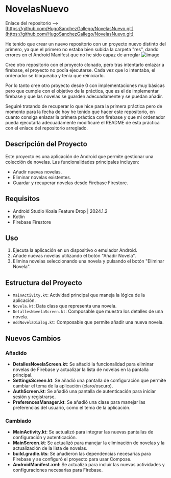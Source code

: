 # NovelasNuevo

Enlace del repositorio --> [https://github.com/HugoSanchezGallego/NovelasNuevo.git](https://github.com/HugoSanchezGallego/NovelasNuevo.git)

He tenido que crear un nuevo repositorio con un proyecto nuevo distinto del primero, ya que el primero no estaba bien subida la carpeta "res", dando errores en el Android Manifest que no he sido capaz de arreglar ![image](https://github.com/user-attachments/assets/2415a9bc-8f22-4962-b69f-dbaf41d829a2)

Cree otro repositorio con el proyecto clonado, pero tras intentarlo enlazar a firebase, el proyecto no podía ejecutarse. Cada vez que lo intentaba, el ordenador se bloqueaba y tenía que reiniciarlo.

Por lo tanto cree otro proyecto desde 0 con implementaciones muy básicas pero que cumple con el objetivo de la práctica, que es el de implementar firebase y que las novelas se guarden adecuadamente y se puedan añadir.

Seguiré tratando de recuperar lo que hice para la primera práctica pero de momento para la fecha de hoy he tenido que hacer este repositorio, en cuanto consiga enlazar la primera práctica con firebase y que mi ordenador pueda ejecutarla adecuadamente modificaré el README de esta práctica con el enlace del repositorio arreglado.

## Descripción del Proyecto

Este proyecto es una aplicación de Android que permite gestionar una colección de novelas. Las funcionalidades principales incluyen:

- Añadir nuevas novelas.
- Eliminar novelas existentes.
- Guardar y recuperar novelas desde Firebase Firestore.

## Requisitos

- Android Studio Koala Feature Drop | 2024.1.2
- Kotlin
- Firebase Firestore

## Uso

1. Ejecuta la aplicación en un dispositivo o emulador Android.
2. Añade nuevas novelas utilizando el botón "Añadir Novela".
3. Elimina novelas seleccionando una novela y pulsando el botón "Eliminar Novela".

## Estructura del Proyecto

- `MainActivity.kt`: Actividad principal que maneja la lógica de la aplicación.
- `Novela.kt`: Data class que representa una novela.
- `DetallesNovelaScreen.kt`: Composable que muestra los detalles de una novela.
- `AddNovelaDialog.kt`: Composable que permite añadir una nueva novela.

## Nuevos Cambios

### Añadido

- **DetallesNovelaScreen.kt**: Se añadió la funcionalidad para eliminar novelas de Firebase y actualizar la lista de novelas en la pantalla principal.
- **SettingsScreen.kt**: Se añadió una pantalla de configuración que permite cambiar el tema de la aplicación (claro/oscuro).
- **AuthScreen.kt**: Se añadió una pantalla de autenticación para iniciar sesión y registrarse.
- **PreferencesManager.kt**: Se añadió una clase para manejar las preferencias del usuario, como el tema de la aplicación.

### Cambiado

- **MainActivity.kt**: Se actualizó para integrar las nuevas pantallas de configuración y autenticación.
- **MainScreen.kt**: Se actualizó para manejar la eliminación de novelas y la actualización de la lista de novelas.
- **build.gradle.kts**: Se añadieron las dependencias necesarias para Firebase y se configuró el proyecto para usar Compose.
- **AndroidManifest.xml**: Se actualizó para incluir las nuevas actividades y configuraciones necesarias para Firebase.
